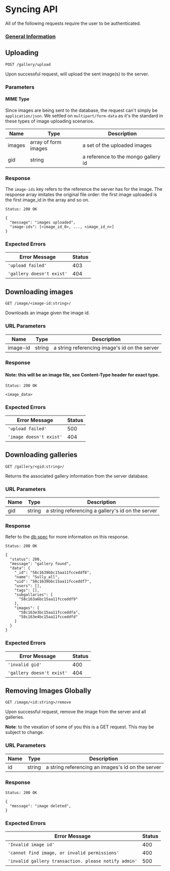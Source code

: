 # Syncing API

All of the following requests require the user to be authenticated.

### [General Information](./README.md)

## Uploading

`POST /gallery/upload`

Upon successful request, will upload the sent image(s) to the server.

### Parameters

#### MIME Type

Since images are being sent to the database, the request can't simply be
`application/json`. We settled on `multipart/form-data` as it's the standard
in these types of image uploading scenarios.

| Name       | Type                 | Description                         |
|------------|----------------------|-------------------------------------|
| images     | array of form images | a set of the uploaded images        |
| gid        | string               | a reference to the mongo gallery id |

### Response

The `image-ids` key refers to the reference the server has for the image. The
response array imitates the original file order: the first image uploaded is
the first image_id in the array and so on.

`Status: 200 OK`
```
{
  "message": "images uploaded",
  "image-ids": [<image_id_0>, ..., <image_id_n>]
}
```

### Expected Errors

| Error Message             | Status |
|---------------------------|--------|
| `'upload failed'`         |   403  |
| `'gallery doesn't exist'` |   404  |

## Downloading images

`GET /image/<image-id:string>/`

Downloads an image given the image id.

### URL Parameters

| Name       | Type        | Description                                   |
|------------|-------------|-----------------------------------------------|
| image-id   | string      | a string referencing image's id on the server |

### Response

#### Note: this will be an image file, see Content-Type header for exact type.

`Status: 200 OK`
```
<image_data>
```

### Expected Errors

| Error Message             | Status |
|---------------------------|--------|
| `'upload failed'`         |   500  |
| `'image doesn't exist'`   |   404  |

## Downloading galleries

`GET /gallery/<gid:string>/`

Returns the associated gallery information from the server database.

### URL Parameters

| Name       | Type      | Description                                       |
|------------|-----------|---------------------------------------------------|
| gid        | string    | a string referencing a gallery's id on the server |

### Response

Refer to the [db spec](../galleries.md) for more information on this response.

`Status: 200 OK`
```
{
  "status": 200,
  "message": "gallery found",
  "data": {
    "_id": "58c1639bbc15aa11fcceddf8",
    "name": "Sully_all",
    "uid": "58c1639bbc15aa11fcceddf7",
    "users": [],
    "tags": [],
    "subgallaries": [
      "58c163a6bc15aa11fcceddf9"
    ],
    "images": [
      "58c163e3bc15aa11fcceddfa",
      "58c163e4bc15aa11fcceddfd"
    ]
  }
}
```

### Expected Errors

| Error Message             | Status |
|---------------------------|--------|
| `'invalid gid'`           |   400  |
| `'gallery doesn't exist'` |   404  |

## Removing Images Globally

`GET /image/<id:string>/remove`

Upon successful request, remove the image from the server and all galleries.

**Note**: to the vexation of some of you this is a GET request. This may be subject
to change.

### URL Parameters

| Name       | Type      | Description                                       |
|------------|-----------|---------------------------------------------------|
| id         | string    | a string referencing an images's id on the server |

### Response

`Status: 200 OK`
```
{
  "message": "image deleted",
}
```

### Expected Errors

| Error Message                                 | Status |
|-----------------------------------------------|--------|
| `'Invalid image id'`                          |   400  |
| `'cannot find image, or invalid permissions'` |   400  |
| `'invalid gallery transaction. please notify admin'` | 500 |
